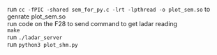 run `cc -fPIC -shared sem_for_py.c -lrt -lpthread -o plot_sem.so` to genrate plot_sem.so <br>
run code on the F28 to send command to get ladar reading <br>
`make` <br>
run  `./ladar_server` <br>
run `python3 plot_shm.py` <br>
